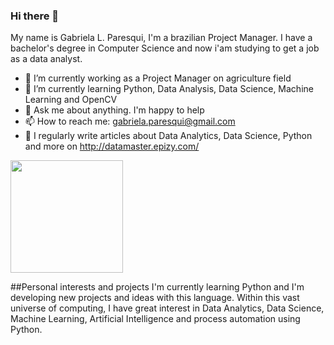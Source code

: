 ### Hi there 👋

<!--
**Paresqui/Paresqui** is a ✨ _special_ ✨ repository because its `README.md` (this file) appears on your GitHub profile.

Here are some ideas to get you started:
-->
My name is Gabriela L. Paresqui, I'm a brazilian Project Manager. I have a bachelor's degree in Computer Science and now i'am studying to get a job as a data analyst.

- 🔭 I’m currently working as a Project Manager on agriculture field
- 🌱 I’m currently learning Python, Data Analysis, Data Science, Machine Learning and OpenCV
- 💬 Ask me about anything. I'm happy to help
- 📫 How to reach me: gabriela.paresqui@gmail.com
- 👑 I regularly write articles about Data Analytics, Data Science, Python and more on http://datamaster.epizy.com/

<img height="180em" src="https://github-readme-stats.vercel.app/api?username=Paresqui&show_icons=true&count_private=true&theme=blue-green" />


##Personal interests and projects
I'm currently learning Python and I'm developing new projects and ideas with this language. Within this vast universe of computing, I have great interest in Data Analytics, Data Science, Machine Learning, Artificial Intelligence and process automation using Python.
